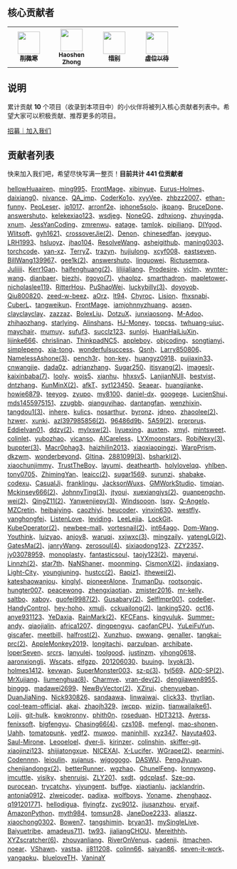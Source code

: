 ## 核心贡献者
<table>
  <tbody>
    <tr>
      <th align="center" style="width: 80px;">
        <a href="https://github.com/521xueweihan">
          <img src="https://avatars2.githubusercontent.com/u/8255800?s=50&v=4" style="width: 50px;"><br>
          <sub>削微寒</sub>
        </a><br>
      </th>
      <th align="center" style="width: 80px;">
        <a href="https://github.com/ChungZH">
          <img src="https://avatars1.githubusercontent.com/u/42088872?s=50&v=4" style="width: 50px;"><br>
          <sub>Haoshen Zhong</sub>
        </a><br>
      </th>
      <th align="center" style="width: 80px;">
        <a href="https://github.com/SekiBetu">
          <img src="https://avatars.githubusercontent.com/u/38283893?s=50&v=4" style="width: 50px;"><br>
          <sub>惜别</sub>
        </a><br>
      </th>
      <th align="center" style="width: 80px;">
        <a href="https://github.com/521xueweihan/HelloGitHub/issues/new">
          <img src="https://avatars2.githubusercontent.com/u/10628772?s=50&v=4" style="width: 50px;"><br>
          <sub>虚位以待</sub>
        </a><br>
      </th>
    </tr>
  </tbody>
</table>

## 说明
累计贡献 **10** 个项目（收录到本项目中）的小伙伴将被列入核心贡献者列表中。希望大家可以积极贡献、推荐更多的项目。

<a href="https://mp.weixin.qq.com/s/9FUQ2i0HbemwfIj9sa1p0A">招募｜加入我们</a>

## 贡献者列表
快来加入我们吧，希望尽快写满一整页！**目前共计 441 位贡献者**

[hellowHuaairen](https://github.com/hellowHuaairen)、[ming995](https://github.com/ming995)、[FrontMage](https://github.com/FrontMage)、[xibinyue](https://github.com/xibinyue)、[Eurus-Holmes](https://github.com/Eurus-Holmes)、[daixiang0](https://github.com/daixiang0)、[nivance](https://github.com/nivance)、[QA_imp](https://www.cnblogs.com/bu1tcat/)、[CoderKo1o](https://github.com/iphone5solo)、[xyyVee](https://github.com/xyyVee)、[zhbzz2007](https://github.com/zhbzz2007)、[ethan-funny](https://github.com/ethan-funny)、[PeoLeser](https://github.com/PeoLeser)、[jp1017](https://github.com/jp1017)、[arronf2e](https://github.com/arronf2e)、[iphone5solo](https://github.com/iphone5solo)、[jkpang](https://github.com/jkpang)、[BruceDone](https://github.com/BruceDone)、[answershuto](https://github.com/answershuto)、[kelekexiao123](https://github.com/kelekexiao123)、[wsdjeg](https://github.com/wsdjeg)、[NoneGG](https://github.com/NoneGG)、[zdhxiong](https://github.com/zdhxiong)、[zhuyingda](https://github.com/zhuyingda)、[xnum](https://github.com/xnum)、[JessYanCoding](https://github.com/JessYanCoding)、[zmrenwu](https://github.com/zmrenwu)、[eatage](https://github.com/eatage)、[tamlok](https://github.com/tamlok)、[pipiliang](https://github.com/pipiliang)、[DIYgod](https://github.com/DIYgod)、[Wlitsoft](https://github.com/Wlitsoft)、[gyh1621](https://github.com/gyh1621)、[crossoverJie(2)](https://github.com/crossoverJie)、[Denon](https://github.com/Denon)、[chinesedfan](https://github.com/chinesedfan)、[joeyguo](https://github.com/joeyguo)、[LRH1993](https://github.com/LRH1993)、[hsluoyz](https://github.com/hsluoyz)、[jhao104](https://github.com/jhao104)、[ResolveWang](https://github.com/ResolveWang)、[asheigithub](https://github.com/asheigithub)、[maning0303](https://github.com/maning0303)、[torchcode](https://github.com/torchcode)、[yan-xz](https://github.com/yan-xz)、[TerryZ](https://github.com/TerryZ)、[trazyn](https://github.com/trazyn)、[hujiulong](https://github.com/hujiulong)、[xcyf008](https://github.com/xcyf008)、[eastseven](https://github.com/eastseven)、[BillWang139967](https://github.com/BillWang139967)、[gee1k(2)](https://github.com/gee1k)、[answershuto](https://github.com/answershuto)、[linguowei](https://github.com/linguowei)、[Rictusempra](https://github.com/Rictusempra)、[Juliiii](https://github.com/Juliiii)、[Kerr1Gan](https://github.com/Kerr1Gan)、[haifenghuang(2)](https://github.com/haifenghuang)、[lilijialiang](https://github.com/lilijialiang)、[Prodesire](https://github.com/Prodesire)、[viclm](https://github.com/viclm)、[wynter-wang](https://github.com/wynter-wang)、[dianbaer](https://github.com/dianbaer)、[biezhi](https://github.com/biezhi)、[itgoyo(7)](https://github.com/itgoyo)、[yhaolpz](https://github.com/yhaolpz)、[smarthadron](https://github.com/smarthadron)、[mapletower](https://github.com/mapletower)、[nicholaslee119](https://github.com/nicholaslee119)、[RitterHou](https://github.com/RitterHou)、[PuShaoWei](https://github.com/PuShaoWei)、[luckybilly(3)](https://github.com/luckybilly)、[doyoyob](https://github.com/doyoyob)、[Qiu800820](https://github.com/Qiu800820)、[zeed-w-beez](https://github.com/zeed-w-beez)、[aOrz](https://github.com/aOrz)、[lt94](https://github.com/lt94)、[Chyroc](https://github.com/Chyroc)、[Lision](https://github.com/Lision)、[fhxsnabi](https://github.com/fhxsnabi)、[CuberL](https://github.com/CuberL)、[tangweikun](https://github.com/tangweikun)、[FrontMage](https://github.com/FrontMage)、[iamjohnnyzhuang](https://github.com/iamjohnnyzhuang)、[aosen](https://github.com/aosen)、[clayclayclay](https://github.com/clayclayclay)、[zazzaz](https://github.com/zazzaz)、[BolexLiu](https://github.com/BolexLiu)、[DotzuX](https://github.com/DotzuX)、[junxiaosong](https://github.com/junxiaosong)、[M-Adoo](https://github.com/M-Adoo)、[zhihaozhang](https://github.com/zhihaozhang)、[starlying](https://github.com/starlying)、[Alinshans](https://github.com/Alinshans)、[HJ-Money](https://github.com/HJ-Money)、[topcss](https://github.com/topcss)、[twhuang-uiuc](https://github.com/twhuang-uiuc)、[maychair](https://github.com/maychair)、[mumuy](https://github.com/mumuy)、[sufuf3](https://github.com/sufuf3)、[succlz123](https://github.com/succlz123)、[sunloj](https://github.com/sunloj)、[HuanHaiLiuXin](https://github.com/HuanHaiLiuXin)、[lijinke666](https://github.com/lijinke666)、[chrislinan](https://github.com/chrislinan)、[ThinkpadNC5](https://github.com/ThinkpadNC5)、[appleboy](https://github.com/appleboy)、[objcoding](https://github.com/objcoding)、[songtianyi](https://github.com/songtianyi)、[simplepeng](https://github.com/simplepeng)、[xia-tong](https://github.com/xia-tong)、[wonderfulsuccess](https://github.com/wonderfulsuccess)、[Qsnh](https://github.com/Qsnh)、[Larry850806](https://github.com/Larry850806)、[NamelessAshone(3)](https://github.com/NamelessAshone)、[pench3r](https://github.com/pench3r)、[hon-key](https://github.com/hon-key)、[huangyz0918](https://github.com/huangyz0918)、[pujiaxin33](https://github.com/pujiaxin33)、[cnwangjie](https://github.com/cnwangjie)、[dada0z](https://github.com/dada0z)、[adrianzhang](https://github.com/adrianzhang)、[Sugar250](https://github.com/Sugar250)、[itisyang(2)](https://github.com/itisyang)、[imageslr](https://github.com/imageslr)、[kaixinbaba(7)](https://github.com/kaixinbaba)、[looly](https://github.com/looly)、[wojs5](https://github.com/wojs5)、[xianhu](https://github.com/xianhu)、[hhxsv5](https://github.com/hhxsv5)、[LanjianNUll](https://github.com/LanjianNUll)、[bestvist](https://github.com/bestvist)、[dntzhang](https://github.com/dntzhang)、[KunMinX(2)](https://github.com/KunMinX)、[afkT](https://github.com/afkT)、[syt123450](https://github.com/syt123450)、[Seaear](https://github.com/Seaear)、[huangjianke](https://github.com/huangjianke)、[howie6879](https://github.com/howie6879)、[teeyog](https://github.com/teeyog)、[zyupo](https://github.com/zyupo)、[my8100](https://github.com/my8100)、[daniel-dx](https://github.com/daniel-dx)、[googege](https://github.com/googege)、[LucienShui](https://github.com/LucienShui)、[mds1455975151](https://github.com/mds1455975151)、[zzugbb](https://github.com/zzugbb)、[qianguyihao](https://github.com/qianguyihao)、[dantangfan](https://github.com/dantangfan)、[wenzhixin](https://github.com/wenzhixin)、[tangdou1(3)](https://github.com/tangdou1)、[inhere](https://github.com/inhere)、[kulics](https://github.com/kulics)、[nosarthur](https://github.com/nosarthur)、[byronz](https://github.com/byronz)、[jdneo](https://github.com/jdneo)、[zhaoolee(2)](https://github.com/zhaoolee)、[hzwer](https://github.com/hzwer)、[xunki](https://github.com/xunki)、[azl397985856(2)](https://github.com/azl397985856)、[96486d9b](https://github.com/96486d9b)、[5A59(2)](https://github.com/5A59)、[prprprus](https://github.com/prprprus)、[EddieIvan01](https://github.com/EddieIvan01)、[ddzy(2)](https://github.com/ddzy)、[mylxsw(2)](https://github.com/mylxsw)、[liyuexing](https://github.com/liyuexing)、[auxten](https://github.com/auxten)、[xmyl](https://github.com/xmyl)、[mintsweet](https://github.com/mintsweet)、[colinlet](https://github.com/colinlet)、[yubozhao](https://github.com/yubozhao)、[vicanso](https://github.com/vicanso)、[AICareless](https://github.com/AICareless)、[LYXmoonstars](https://github.com/LYXmoonstars)、[RobiNexy(3)](https://github.com/RobiNexy)、[buppter(3)](https://github.com/buppter)、[Macr0phag3](https://github.com/Macr0phag3)、[haizhilin2013](https://github.com/haizhilin2013)、[xiaoxiaopingzi](https://github.com/xiaoxiaopingzi)、[WarpPrism](https://github.com/WarpPrism)、[dkzwm](https://github.com/dkzwm)、[wonderbeyond](https://github.com/wonderbeyond)、[Gltina](https://github.com/Gltina)、[2881099(3)](https://github.com/2881099)、[bsharkl(2)](https://github.com/bsharkl)、[xiaochunjimmy](https://github.com/xiaochunjimmy)、[TrustTheBoy](https://github.com/TrustTheBoy)、[layumi](https://github.com/layumi)、[deathearth](https://github.com/deathearth)、[holylovelqq](https://github.com/holylovelqq)、[yhlben](https://github.com/yhlben)、[tony0705](https://github.com/tony0705)、[ZhimingYan](https://github.com/ZhimingYan)、[leaicc(2)](https://github.com/leaicc)、[sugar1569](https://github.com/sugar1569)、[surunzi](https://github.com/surunzi)、[shabake](https://github.com/shabake)、[codexu](https://github.com/codexu)、[CasualJi](https://github.com/CasualJi)、[franklingu](https://github.com/franklingu)、[JacksonWuxs](https://github.com/JacksonWuxs)、[GMWorkStudio](https://github.com/GMWorkStudio)、[timqian](https://github.com/timqian)、[Mckinsey666(2)](https://github.com/Mckinsey666)、[JohnnyTing(3)](https://github.com/JohnnyTing)、[jtyoui](https://github.com/jtyoui)、[xuexiangjys(2)](https://github.com/xuexiangjys)、[guanpengchn](https://github.com/guanpengchn)、[wei(2)](https://github.com/wei)、[QingZ11(2)](https://github.com/QingZ11)、[Yanwenjiepy(3)](https://github.com/Yanwenjiepy)、[Windsooon](https://github.com/Windsooon)、[lsqy](https://github.com/lsqy)、[Q-Angelo](https://github.com/Q-Angelo)、[MZCretin](https://github.com/MZCretin)、[heibaiying](https://github.com/heibaiying)、[caozhiyi](https://github.com/caozhiyi)、[heucoder](https://github.com/heucoder)、[yinxin630](https://github.com/yinxin630)、[westfly](https://github.com/westfly)、[yanghongfei](https://github.com/yanghongfei)、[ListenLove](https://github.com/ListenLove)、[leviding](https://github.com/leviding)、[LeeLejia](https://github.com/LeeLejia)、[LockGit](https://github.com/LockGit)、[KubeOperator(2)](https://github.com/KubeOperator)、[newbee-mall](https://github.com/newbee-mall)、[vortesnail(2)](https://github.com/vortesnail)、[int64ago](https://github.com/int64ago)、[Dom-Wang](https://github.com/Dom-Wang)、[Youthink](https://github.com/Youthink)、[luizyao](https://github.com/luizyao)、[anjoy8](https://github.com/anjoy8)、[waruqi](https://github.com/waruqi)、[xxjwxc(3)](https://github.com/xxjwxc)、[mingzaily](https://github.com/mingzaily)、[yatengLG(2)](https://github.com/yatengLG)、[GatesMa(2)](https://github.com/GatesMa)、[janryWang](https://github.com/janryWang)、[zerosoul(4)](https://github.com/zerosoul)、[sixiaodong123](https://github.com/sixiaodong123)、[ZZY2357](https://github.com/ZZY2357)、[jy03078959](https://github.com/jy03078959)、[monoplasty](https://github.com/monoplasty)、[fantasticsoul](https://github.com/fantasticsoul)、[taojy123(2)](https://github.com/taojy123)、[mayerui](https://github.com/mayerui)、[Linnzh(2)](https://github.com/Linnzh)、[star7th](https://github.com/star7th)、[NaNShaner](https://github.com/NaNShaner)、[moonming](https://github.com/moonming)、[CismonX(2)](https://github.com/CismonX)、[jindaxiang](https://github.com/jindaxiang)、[Light-City](https://github.com/Light-City)、[youngjuning](https://github.com/youngjuning)、[hustcc(2)](https://github.com/hustcc)、[Rapiz1](https://github.com/Rapiz1)、[ithewei(2)](https://github.com/ithewei)、[kateshaowanjou](https://github.com/kateshaowanjou)、[kinglyl](https://github.com/kinglyl)、[pioneerAlone](https://github.com/pioneerAlone)、[TrumanDu](https://github.com/TrumanDu)、[rootsongjc](https://github.com/rootsongjc)、[hungter007](https://github.com/hungter007)、[peacewong](https://github.com/peacewong)、[zhengxiaotian](https://github.com/zhengxiaotian)、[zmister2016](https://github.com/zmister2016)、[mr-kelly](https://github.com/mr-kelly)、[saltbo](https://github.com/saltbo)、[xaboy](https://github.com/xaboy)、[guofei9987(2)](https://github.com/guofei9987)、[Gusabary(2)](https://github.com/Gusabary)、[SelfImpr001](https://github.com/SelfImpr001)、[code6er](https://github.com/code6er)、[HandyControl](https://github.com/HandyOrg/HandyControl)、[hey-hoho](https://github.com/hey-hoho)、[xmuli](https://github.com/xmuli)、[cckuailong(2)](https://github.com/cckuailong)、[lanking520](https://github.com/lanking520)、[oct16](https://github.com/oct16)、[anye931123](https://github.com/anye931123)、[YeDaxia](https://github.com/YeDaxia)、[RainMark(2)](https://github.com/RainMark)、[KFCFans](https://github.com/KFCFans)、[kingyuluk](https://github.com/kingyuluk)、[Summer-andy](https://github.com/Summer-andy)、[qiaojialin](https://github.com/qiaojialin)、[africa1207](https://github.com/africa1207)、[dingpengyu](https://github.com/dingpengyu)、[caofanCPU](https://github.com/caofanCPU)、[YuLeiFuYun](https://github.com/YuLeiFuYun)、[giscafer](https://github.com/giscafer)、[meetbill](https://github.com/meetbill)、[halfrost(2)](https://github.com/halfrost)、[Xunzhuo](https://github.com/Xunzhuo)、[pwwang](https://github.com/pwwang)、[genaller](https://github.com/genaller)、[tangkai-prc(2)](https://github.com/tangkai-prc)、[AppleMonkey2019](https://github.com/AppleMonkey2019)、[longitachi](https://github.com/longitachi)、[parzulpan](https://github.com/parzulpan)、[archibate](https://github.com/archibate)、[loperSeven](https://github.com/loperSeven)、[srcrs](https://github.com/srcrs)、[lanyulei](https://github.com/lanyulei)、[toolgood](https://github.com/toolgood)、[justinzm](https://github.com/justinzm)、[yihong0618](https://github.com/yihong0618)、[aaronxiongli](https://github.com/aaronxiongli)、[Wscats](https://github.com/Wscats)、[elfgzp](https://github.com/elfgzp)、[201206030](https://github.com/201206030)、[buuing](https://github.com/buuing)、[lxyok(3)](https://github.com/lxyok)、[holmes1412](https://github.com/holmes1412)、[kevwan](https://github.com/kevwan)、[SuperMonster003](https://github.com/SuperMonster003)、[sz-p(3)](https://github.com/sz-p)、[tyl569](https://github.com/tyl569)、[ADD-SP(2)](https://github.com/ADD-SP)、[MrXujiang](https://github.com/MrXujiang)、[liumenghua(8)](https://github.com/liumenghua)、[Charmve](https://github.com/Charmve)、[vran-dev(2)](https://github.com/vran-dev)、[dengjiawen8955](https://github.com/dengjiawen8955)、[binggg](https://github.com/binggg)、[madawei2699](https://github.com/madawei2699)、[NewByVector(2)](https://github.com/NewByVector)、[XZirui](https://github.com/XZirui)、[chenyueban](https://github.com/chenyueban)、[DuanJiaNing](https://github.com/DuanJiaNing)、[Nick930826](https://github.com/Nick930826)、[sandaawa](https://github.com/sandaawa)、[linwaiwai](https://github.com/linwaiwai)、[click33](https://github.com/click33)、[thyrlian](https://github.com/thyrlian)、[cool-team-official](https://github.com/cool-team-official)、[akai](https://github.com/akai)、[zhaojh329](https://github.com/zhaojh329)、[jwcpp](https://github.com/jwcpp)、[wizjin](https://github.com/wizjin)、[tianwailaike61](https://github.com/tianwailaike61)、[Lojii](https://github.com/Lojii)、[git-hulk](https://github.com/git-hulk)、[kwokronny](https://github.com/kwokronny)、[phith0n](https://github.com/phith0n)、[roseduan](https://github.com/roseduan)、[HDT3213](https://github.com/HDT3213)、[Ayerss](https://github.com/Ayerss)、[fenixsoft](https://github.com/fenixsoft)、[bigfengyu](https://github.com/bigfengyu)、[Chasing66(4)](https://github.com/Chasing66)、[czs108](https://github.com/czs108)、[mefengl](https://github.com/mefengl)、[mao-shonen](https://github.com/mao-shonen)、[Uahh](https://github.com/Uahh)、[tomatopunk](https://github.com/tomatopunk)、[yedf2](https://github.com/yedf2)、[muwoo](https://github.com/muwoo)、[maninhill](https://github.com/maninhill)、[xyz347](https://github.com/xyz347)、[Nayuta403](https://github.com/Nayuta403)、[Saul-Mirone](https://github.com/Saul-Mirone)、[Leooeloel](https://github.com/Leooeloel)、[dyer-li](https://github.com/dyer-li)、[kirinzer](https://github.com/kirinzer)、[colinshin](https://github.com/colinshin)、[skiffer-git](https://github.com/skiffer-git)、[xiaojinzi123](https://github.com/xiaojinzi123)、[shijiatongxue](https://github.com/shijiatongxue)、[NICEXAI](https://github.com/NICEXAI)、[X-Lucifer](https://github.com/X-Lucifer)、[WGrape(2)](https://github.com/WGrape)、[pearmini](https://github.com/pearmini)、[Codennnn](https://github.com/Codennnn)、[leioulin](https://github.com/leioulin)、[xujanus](https://github.com/xujanus)、[wjgogogo](https://github.com/wjgogogo)、[DASWU](https://github.com/DASWU)、[PengJiyuan](https://github.com/PengJiyuan)、[chenjiandongx(2)](https://github.com/chenjiandongx)、[betterRunner](https://github.com/betterRunner)、[wgzhao](https://github.com/wgzhao)、[ChunelFeng](https://github.com/ChunelFeng)、[lonnywong](https://github.com/lonnywong)、[imcuttle](https://github.com/imcuttle)、[visiky](https://github.com/visiky)、[shenruisi](https://github.com/shenruisi)、[ZLY201](https://github.com/ZLY201)、[sxdt](https://github.com/sxdt)、[gdcplasf](https://github.com/gdcplasf)、[Sze-qq](https://github.com/Sze-qq)、[purocean](https://github.com/purocean)、[trycatchx](https://github.com/trycatchx)、[yiyungent](https://github.com/yiyungent)、[buffge](https://github.com/buffge)、[xiaotianlu](https://github.com/xiaotianlu)、[jacklandrin](https://github.com/jacklandrin)、[antonia0912](https://github.com/antonia0912)、[zlweicoder](https://github.com/zlweicoder)、[padixa](https://github.com/padixa)、[wolfboys](https://github.com/wolfboys)、[Yoname](https://github.com/Yoname)、[zhenghaoz](https://github.com/zhenghaoz)、[q191201771](https://github.com/q191201771)、[hellodigua](https://github.com/hellodigua)、[flyingfz](https://github.com/flyingfz)、[zyc9012](https://github.com/zyc9012)、[jiusanzhou](https://github.com/jiusanzhou)、[eryajf](https://github.com/eryajf)、[AmazonPython](https://github.com/AmazonPython)、[myth984](https://github.com/myth984)、[tomsun28](https://github.com/tomsun28)、[JaneDoe2233](https://github.com/JaneDoe2233)、[aliaszz](https://github.com/aliaszz)、[xiaochong0302](https://github.com/xiaochong0302)、[Bowen7](https://github.com/Bowen7)、[tangshimin](https://github.com/tangshimin)、[bryan31](https://github.com/bryan31)、[mySingleLive](https://github.com/mySingleLive)、[Baiyuetribe](https://github.com/Baiyuetribe)、[amadeus711](https://github.com/amadeus711)、[tw93](https://github.com/tw93)、[jialiangCHOU](https://github.com/jialiangCHOU)、[Mereithhh](https://github.com/Mereithhh)、[XYZscratcher(6)](https://github.com/XYZscratcher)、[zhouyanliang](https://github.com/zhouyanliang)、[RiverOnVenus](https://github.com/RiverOnVenus)、[cadenji](https://github.com/cadenji)、[itmachen](https://github.com/itmachen)、[noear](https://github.com/noear)、[VShawn](https://github.com/VShawn)、[vastsa](https://github.com/vastsa)、[jj811208](https://github.com/jj811208)、[colinn66](https://github.com/colinn66)、[saiyan86](https://github.com/saiyan86)、[seven-it-work](https://github.com/seven-it-work)、[yangapku](https://github.com/yangapku)、[blueloveTH](https://github.com/blueloveTH)、[VaninaY](https://github.com/VaninaY)